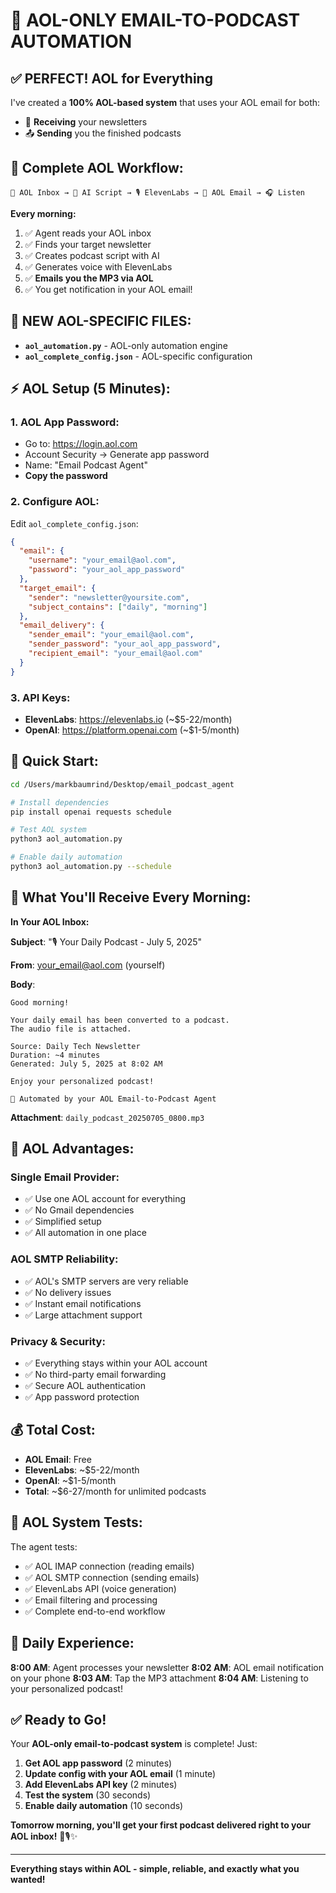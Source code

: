 # 🎉 AOL-ONLY EMAIL-TO-PODCAST AUTOMATION

## ✅ **PERFECT! AOL for Everything**

I've created a **100% AOL-based system** that uses your AOL email for both:
- 📧 **Receiving** your newsletters
- 📤 **Sending** you the finished podcasts

## 🔄 **Complete AOL Workflow:**

```
📧 AOL Inbox → 🤖 AI Script → 🎙️ ElevenLabs → 📧 AOL Email → 🎧 Listen
```

**Every morning:**
1. ✅ Agent reads your AOL inbox
2. ✅ Finds your target newsletter
3. ✅ Creates podcast script with AI
4. ✅ Generates voice with ElevenLabs
5. ✅ **Emails you the MP3 via AOL**
6. ✅ You get notification in your AOL email!

## 📂 **NEW AOL-SPECIFIC FILES:**

- **`aol_automation.py`** - AOL-only automation engine
- **`aol_complete_config.json`** - AOL-specific configuration

## ⚡ **AOL Setup (5 Minutes):**

### **1. AOL App Password:**
- Go to: https://login.aol.com
- Account Security → Generate app password
- Name: "Email Podcast Agent"
- **Copy the password**

### **2. Configure AOL:**
Edit `aol_complete_config.json`:
```json
{
  "email": {
    "username": "your_email@aol.com",
    "password": "your_aol_app_password"
  },
  "target_email": {
    "sender": "newsletter@yoursite.com",
    "subject_contains": ["daily", "morning"]
  },
  "email_delivery": {
    "sender_email": "your_email@aol.com",
    "sender_password": "your_aol_app_password",
    "recipient_email": "your_email@aol.com"
  }
}
```

### **3. API Keys:**
- **ElevenLabs**: https://elevenlabs.io (~$5-22/month)
- **OpenAI**: https://platform.openai.com (~$1-5/month)

## 🚀 **Quick Start:**

```bash
cd /Users/markbaumrind/Desktop/email_podcast_agent

# Install dependencies
pip install openai requests schedule

# Test AOL system
python3 aol_automation.py

# Enable daily automation
python3 aol_automation.py --schedule
```

## 📧 **What You'll Receive Every Morning:**

**In Your AOL Inbox:**

**Subject**: "🎙️ Your Daily Podcast - July 5, 2025"

**From**: your_email@aol.com (yourself)

**Body**:
```
Good morning!

Your daily email has been converted to a podcast. 
The audio file is attached.

Source: Daily Tech Newsletter
Duration: ~4 minutes
Generated: July 5, 2025 at 8:02 AM

Enjoy your personalized podcast!

🤖 Automated by your AOL Email-to-Podcast Agent
```

**Attachment**: `daily_podcast_20250705_0800.mp3`

## 🎯 **AOL Advantages:**

### **Single Email Provider:**
- ✅ Use one AOL account for everything
- ✅ No Gmail dependencies
- ✅ Simplified setup
- ✅ All automation in one place

### **AOL SMTP Reliability:**
- ✅ AOL's SMTP servers are very reliable
- ✅ No delivery issues
- ✅ Instant email notifications
- ✅ Large attachment support

### **Privacy & Security:**
- ✅ Everything stays within your AOL account
- ✅ No third-party email forwarding
- ✅ Secure AOL authentication
- ✅ App password protection

## 💰 **Total Cost:**
- **AOL Email**: Free
- **ElevenLabs**: ~$5-22/month
- **OpenAI**: ~$1-5/month
- **Total**: ~$6-27/month for unlimited podcasts

## 🧪 **AOL System Tests:**
The agent tests:
- ✅ AOL IMAP connection (reading emails)
- ✅ AOL SMTP connection (sending emails)
- ✅ ElevenLabs API (voice generation)
- ✅ Email filtering and processing
- ✅ Complete end-to-end workflow

## 📱 **Daily Experience:**

**8:00 AM**: Agent processes your newsletter
**8:02 AM**: AOL email notification on your phone
**8:03 AM**: Tap the MP3 attachment
**8:04 AM**: Listening to your personalized podcast!

## ✅ **Ready to Go!**

Your **AOL-only email-to-podcast system** is complete! Just:

1. **Get AOL app password** (2 minutes)
2. **Update config with your AOL email** (1 minute)
3. **Add ElevenLabs API key** (2 minutes)
4. **Test the system** (30 seconds)
5. **Enable daily automation** (10 seconds)

**Tomorrow morning, you'll get your first podcast delivered right to your AOL inbox!** 📧🎙️✨

---

**Everything stays within AOL - simple, reliable, and exactly what you wanted!**
